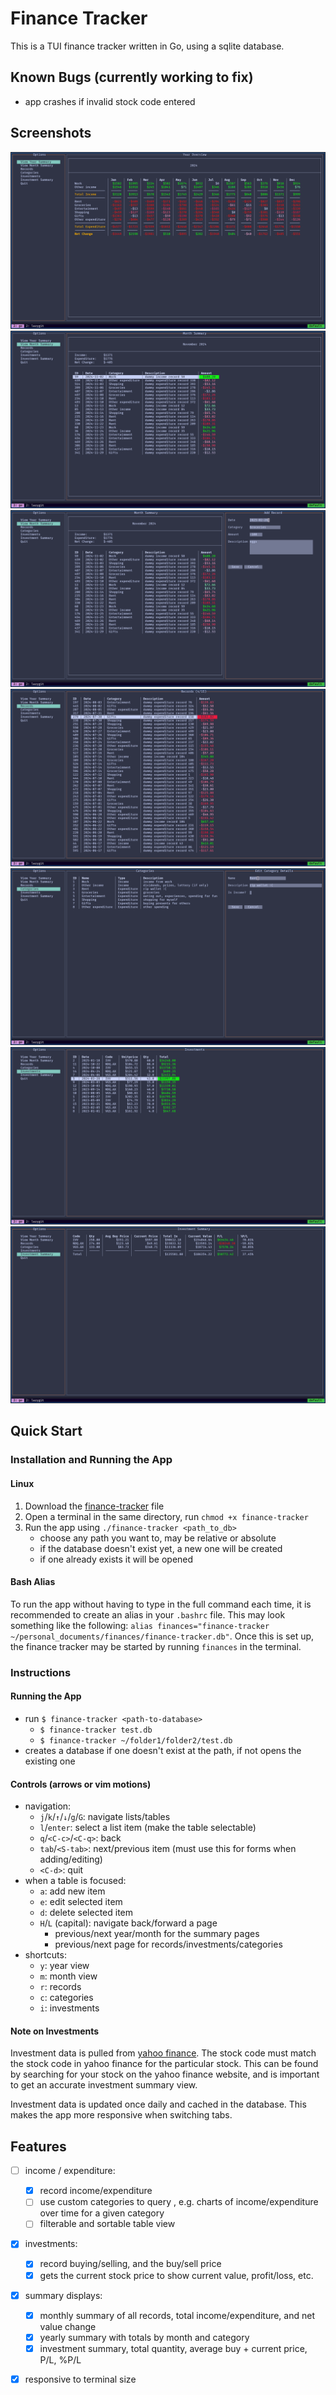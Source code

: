 # Finance Tracker

This is a TUI finance tracker written in Go, using a sqlite database.

## Known Bugs (currently working to fix)

- app crashes if invalid stock code entered

## Screenshots

![year summary](screenshots/year-summary.png)
![month summary](screenshots/month-summary.png)
![add record](screenshots/month-summary-add.png)
![records](screenshots/records.png)
![categories-edit](screenshots/categories-edit.png)
![investments](screenshots/investments.png)
![investment summary](screenshots/investment-summary.png)

## Quick Start

### Installation and Running the App

#### Linux

1. Download the [finance-tracker](./finance-tracker) file
2. Open a terminal in the same directory, run `chmod +x finance-tracker`
3. Run the app using `./finance-tracker <path_to_db>`
    - choose any path you want to, may be relative or absolute
    - if the database doesn't exist yet, a new one will be created
    - if one already exists it will be opened

#### Bash Alias

To run the app without having to type in the full command each time, it is recommended to create an alias in your `.bashrc` file. This may look something like the following: `alias finances="finance-tracker ~/personal_documents/finances/finance-tracker.db"`. Once this is set up, the finance tracker may be started by running `finances` in the terminal.

### Instructions

#### Running the App

- run `$ finance-tracker <path-to-database>`
    - `$ finance-tracker test.db`
    - `$ finance-tracker ~/folder1/folder2/test.db`
- creates a database if one doesn't exist at the path, if not opens the existing one

#### Controls (arrows or vim motions)

- navigation:
    - `j`/`k`/`↑`/`↓`/`g`/`G`: navigate lists/tables
    - `l`/`enter`: select a list item (make the table selectable)
    - `q`/`<C-c>`/`<C-q>`: back
    - `tab`/`<S-tab>`: next/previous item (must use this for forms when adding/editing)
    - `<C-d>`: quit
- when a table is focused:
    - `a`: add new item
    - `e`: edit selected item
    - `d`: delete selected item
    - `H`/`L` (capital): navigate back/forward a page
        - previous/next year/month for the summary pages
        - previous/next page for records/investments/categories
- shortcuts:
    - `y`: year view
    - `m`: month view
    - `r`: records
    - `c`: categories
    - `i`: investments

#### Note on Investments

Investment data is pulled from [yahoo finance](https://au.finance.yahoo.com/). The stock code must match the stock code in yahoo finance for the particular stock. This can be found by searching for your stock on the yahoo finance website, and is important to get an accurate investment summary view.

Investment data is updated once daily and cached in the database. This makes the app more responsive when switching tabs.

## Features

- [ ] income / expenditure:
	- [X] record income/expenditure
	- [ ] use custom categories to query , e.g. charts of income/expenditure over time for a given category
	- [ ] filterable and sortable table view
- [X] investments:
	- [X] record buying/selling, and the buy/sell price
	- [X] gets the current stock price to show current value, profit/loss, etc.
- [X] summary displays:
	- [X] monthly summary of all records, total income/expenditure, and net value change
	- [X] yearly summary with totals by month and category
	- [X] investment summary, total quantity, average buy + current price, P/L, %P/L
- [X] responsive to terminal size

